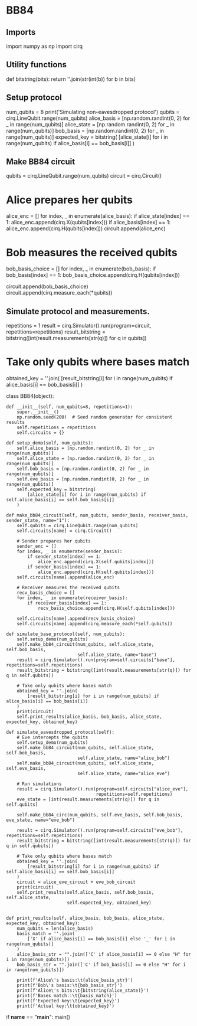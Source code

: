 # BB84
## Imports
import numpy as np
import cirq


## Utility functions
def bitstring(bits):
    return ''.join(str(int(b)) for b in bits)


## Setup protocol
num_qubits = 8
print('Simulating non-eavesdropped protocol')
qubits = cirq.LineQubit.range(num_qubits)
alice_basis = [np.random.randint(0, 2) for _ in range(num_qubits)]
alice_state = [np.random.randint(0, 2) for _ in range(num_qubits)]
bob_basis = [np.random.randint(0, 2) for _ in range(num_qubits)]
expected_key = bitstring(
    [alice_state[i] for i in range(num_qubits) if alice_basis[i] == bob_basis[i]]
)


## Make BB84 circuit
qubits = cirq.LineQubit.range(num_qubits)
circuit = cirq.Circuit()

# Alice prepares her qubits
alice_enc = []
for index, _ in enumerate(alice_basis):
    if alice_state[index] == 1:
        alice_enc.append(cirq.X(qubits[index]))
    if alice_basis[index] == 1:
        alice_enc.append(cirq.H(qubits[index]))
circuit.append(alice_enc)

# Bob measures the received qubits
bob_basis_choice = []
for index, _ in enumerate(bob_basis):
    if bob_basis[index] == 1:
        bob_basis_choice.append(cirq.H(qubits[index]))

circuit.append(bob_basis_choice)
circuit.append(cirq.measure_each(*qubits))


## Simulate protocol and measurements.
repetitions = 1
result = cirq.Simulator().run(program=circuit, repetitions=repetitions)
result_bitstring = bitstring([int(result.measurements[str(q)]) for q in qubits])

# Take only qubits where bases match
obtained_key = ''.join(
    [result_bitstring[i] for i in range(num_qubits) if alice_basis[i] == bob_basis[i]]
)


class BB84(object):

    def __init__(self, num_qubits=8, repetitions=1):
        super.__init__()
        np.random.seed(200)  # Seed random generator for consistent results
        self.repetitions = repetitions
        self.circuits = {}

    def setup_demo(self, num_qubits):
        self.alice_basis = [np.random.randint(0, 2) for _ in range(num_qubits)]
        self.alice_state = [np.random.randint(0, 2) for _ in range(num_qubits)]
        self.bob_basis = [np.random.randint(0, 2) for _ in range(num_qubits)]
        self.eve_basis = [np.random.randint(0, 2) for _ in range(num_qubits)]
        self.expected_key = bitstring(
            [alice_state[i] for i in range(num_qubits) if self.alice_basis[i] == self.bob_basis[i]]
        )

    def make_bb84_circuit(self, num_qubits, sender_basis, receiver_basis, sender_state, name="1"):
        self.qubits = cirq.LineQubit.range(num_qubits)
        self.circuits[name] = cirq.Circuit()

        # Sender prepares her qubits
        sender_enc = []
        for index, _ in enumerate(sender_basis):
            if sender_state[index] == 1:
                alice_enc.append(cirq.X(self.qubits[index]))
            if sender_basis[index] == 1:
                alice_enc.append(cirq.H(self.qubits[index]))
        self.circuits[name].append(alice_enc)

        # Receiver measures the received qubits
        recv_basis_choice = []
        for index, _ in enumerate(receiver_basis):
            if receiver_basis[index] == 1:
                recv_basis_choice.append(cirq.H(self.qubits[index]))

        self.circuits[name].append(recv_basis_choice)
        self.circuits[name].append(cirq.measure_each(*self.qubits))

    def simulate_base_protocol(self, num_qubits):
        self.setup_demo(num_qubits)
        self.make_bb84_circuit(num_qubits, self.alice_state, self.bob_basis,
                               self.alice_state, name="base")
        result = cirq.Simulator().run(program=self.circuits["base"], repetitions=self.repetitions)
        result_bitstring = bitstring([int(result.measurements[str(q)]) for q in self.qubits])

        # Take only qubits where bases match
        obtained_key = ''.join(
            [result_bitstring[i] for i in range(num_qubits) if alice_basis[i] == bob_basis[i]]
        )
        print(circuit)
        self.print_results(alice_basis, bob_basis, alice_state, expected_key, obtained_key)

    def simulate_eavesdropped_protocol(self):
        # Eve intercepts the qubits
        self.setup_demo(num_qubits)
        self.make_bb84_circuit(num_qubits, self.alice_state, self.bob_basis,
                               self.alice_state, name="alice_bob")
        self.make_bb84_circuit(num_qubits, self.alice_state, self.eve_basis,
                               self.alice_state, name="alice_eve")

        # Run simulations
        result = cirq.Simulator().run(program=self.circuits["alice_eve"],
                                      repetitions=self.repetitions)
        eve_state = [int(result.measurements[str(q)]) for q in self.qubits]

        self.make_bb84_circ(num_qubits, self.eve_basis, self.bob_basis, eve_state, name="eve_bob")

        result = cirq.Simulator().run(program=self.circuits["eve_bob"], repetitions=self.repetitions)
        result_bitstring = bitstring([int(result.measurements[str(q)]) for q in self.qubits])

        # Take only qubits where bases match
        obtained_key = ''.join(
            [result_bitstring[i] for i in range(num_qubits) if self.alice_basis[i] == self.bob_basis[i]]
        )
        circuit = alice_eve_circuit + eve_bob_circuit
        print(circuit)
        self.print_results(self.alice_basis, self.bob_basis, self.alice_state,
                           self.expected_key, obtained_key)


    def print_results(self, alice_basis, bob_basis, alice_state, expected_key, obtained_key):
        num_qubits = len(alice_basis)
        basis_match = ''.join(
            ['X' if alice_basis[i] == bob_basis[i] else '_' for i in range(num_qubits)]
        )
        alice_basis_str = "".join(['C' if alice_basis[i] == 0 else "H" for i in range(num_qubits)])
        bob_basis_str = "".join(['C' if bob_basis[i] == 0 else "H" for i in range(num_qubits)])

        print(f'Alice\'s basis:\t{alice_basis_str}')
        print(f'Bob\'s basis:\t{bob_basis_str}')
        print(f'Alice\'s bits:\t{bitstring(alice_state)}')
        print(f'Bases match::\t{basis_match}')
        print(f'Expected key:\t{expected_key}')
        print(f'Actual key:\t{obtained_key}')


if __name__ == "__main__":
    main()
